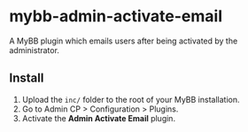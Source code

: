 # mybb-admin-activate-email

A MyBB plugin which emails users after being activated by the administrator.

## Install

1. Upload the `inc/` folder to the root of your MyBB installation.
2. Go to Admin CP > Configuration > Plugins.
5. Activate the **Admin Activate Email** plugin.
